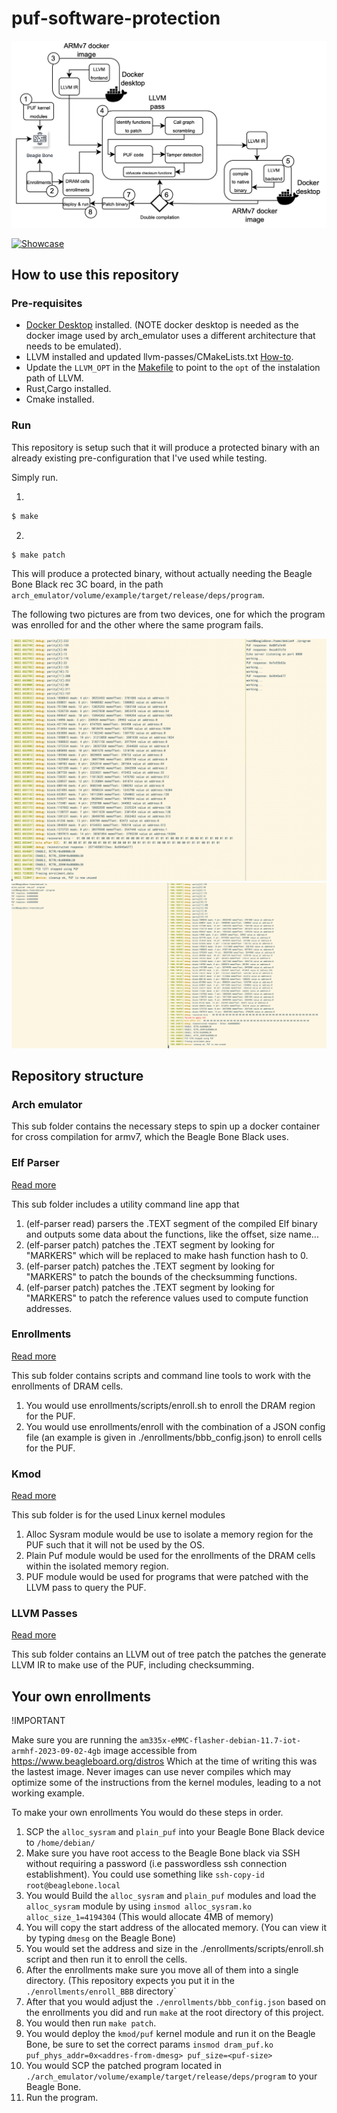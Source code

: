# puf-software-protection

![](./scheme.png "PUF scheme")

[![Showcase](https://img.youtube.com/vi/YOUTUBE_VIDEO_ID_HERE/0.jpg)](https://www.youtube.com/watch?v=hh7dY71npVY)

## How to use this repository

### Pre-requisites
- [Docker Desktop](https://www.docker.com/products/docker-desktop/) installed. (NOTE docker desktop is needed as the docker image used by arch_emulator uses a different architecture that needs to be emulated).
- LLVM installed and updated llvm-passes/CMakeLists.txt [How-to](./llvm-passes/README.md).
- Update the `LLVM_OPT` in the [Makefile](./Makefile) to point to the `opt` of the instalation path of LLVM.
- Rust,Cargo installed.
- Cmake installed.

### Run

This repository is setup such that it will produce a protected binary with an already existing pre-configuration that I've used
while testing.

Simply run.

1.
```bash
$ make
```

2.
```bash
$ make patch
```

This will produce a protected binary, without actually needing the Beagle Bone Black rec 3C board, in the path `arch_emulator/volume/example/target/release/deps/program`.

The following two pictures are from two devices, one for which the program was enrolled for and the other where the same program fails.

![](./example.png "PUF example")
![](./example2.png "PUF example")


## Repository structure

### Arch emulator
This sub folder contains the necessary steps to spin up a docker container for cross compilation for armv7, which the Beagle Bone Black uses.

### Elf Parser
[Read more](./elf-parser/README.md)

This sub folder includes a utility command line app that

1. (elf-parser read) parsers the .TEXT segment of the compiled Elf binary and outputs some data about the functions, like the offset, size name...
2. (elf-parser patch) patches the .TEXT segment by looking for "MARKERS" which will be replaced to make hash function hash to 0.
3. (elf-parser patch) patches the .TEXT segment by looking for "MARKERS" to patch the bounds of the checksumming functions.
3. (elf-parser patch) patches the .TEXT segment by looking for "MARKERS" to patch the reference values used to compute function addresses.

### Enrollments
[Read more](./enrollments/README.md)

This sub folder contains scripts and command line tools to work with the enrollments of DRAM cells.

1. You would use enrollments/scripts/enroll.sh to enroll the DRAM region for the PUF.
2. You would use enrollments/enroll with the combination of a JSON config file (an example is given in ./enrollments/bbb_config.json) to enroll cells for the PUF.

### Kmod
[Read more](./kmod/README.md)

This sub folder is for the used Linux kernel modules

1. Alloc Sysram module would be use to isolate a memory region for the PUF such that it will not be used by the OS.
2. Plain Puf module would be used for the enrollments of the DRAM cells within the isolated memory region.
3. PUF module would be used for programs that were patched with the LLVM pass to query the PUF.

### LLVM Passes
[Read more](./llvm-passes/README.md)

This sub folder contains an LLVM out of tree patch the patches the generate LLVM IR to make use of the PUF, including checksumming.

## Your own enrollments
!IMPORTANT

Make sure you are running the `am335x-eMMC-flasher-debian-11.7-iot-armhf-2023-09-02-4gb` image accessible from https://www.beagleboard.org/distros
Which at the time of writing this was the lastest image. Never images can use never compiles which may optimize some of the instructions from the kernel modules, leading
to a not working example.

To make your own enrollments You would do these steps in order.

1. SCP the `alloc_sysram` and `plain_puf` into your Beagle Bone Black device to `/home/debian/`
2. Make sure you have root access to the Beagle Bone black via SSH without requiring a password (i.e passwordless ssh connection establishment). You could use something like `ssh-copy-id root@beaglebone.local`
3. You would Build the `alloc_sysram` and `plain_puf` modules and load the `alloc_sysram` module by using `insmod alloc_sysram.ko alloc_size_1=4194304` (This would allocate 4MB of memory)
4. You will copy the start address of the allocated memory. (You can view it by typing `dmesg` on the Beagle Bone)
5. You would set the address and size in the ./enrollments/scripts/enroll.sh script and then run it to enroll the cells.
5. After the enrollments make sure you move all of them into a single directory. (This repository expects you put it in the `./enrollments/enroll_BBB` directory`
6. After that you would adjust the `./enrollments/bbb_config.json` based on the enrollments you did and run `make` at the root directory of this project.
7. You would then run `make patch`.
8. You would deploy the `kmod/puf` kernel module and run it on the Beagle Bone, be sure to set the correct params `insmod dram_puf.ko puf_phys_addr=0x<addres-from-dmesg> puf_size=<puf-size>`
9. You would SCP the patched program located in `./arch_emulator/volume/example/target/release/deps/program` to your Beagle Bone.
10. Run the program.
